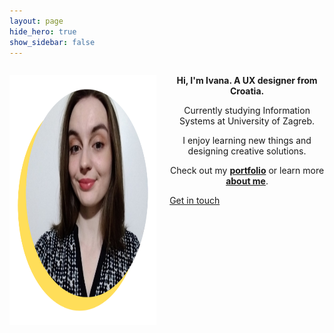 ```yaml
---
layout: page
hide_hero: true
show_sidebar: false
---
```

<html lang="en">
  <head>
    <meta charset="utf-8">
    <meta name="viewport" content="width=device-width, initial-scale=1">
    <title>Ivana Žemberi</title>
    <script src="https://unpkg.com/@lottiefiles/lottie-player@latest/dist/lottie-player.js"></script>
  </head>
  <body>
    <div class="columns is-centered is-vcentered">
      <div class="column">
        <p align="center"><img src="images/autor.png" alt="Ivana Žemberi" image is-square height="400" width="400"></p>
      </div>
      <div class="column">
        <p align="center">
            <lottie-player src="https://assets8.lottiefiles.com/packages/lf20_jdgp5o5z.json" background="transparent"  speed="1"  style="width: 70px; height: 70px;" loop autoplay></lottie-player>
        </p>
        <div class="is-size-4 block"> 
            <p align="center"><strong>Hi, I'm Ivana. A UX designer from Croatia.</strong></p>
        </div> 
        <div class="is-size-5 block">
        <p align="center">
        Currently studying Information Systems at University of Zagreb. 
        </p>
        <p align="center">
        I enjoy learning new things and designing creative solutions.
        </p>
        <p align="center">
        Check out my <a href="/portfolio"><strong>portfolio</strong></a> or learn more 
        <a href="/about-me"><strong>about me</strong></a>.
        </p>
        </div>
        <div class="has-text-centered">
          <a href="mailto:ivana@zemberi.me" class="button is-warning is-medium is-focused">
            <span>Get in touch</span>
          </a>
        </div>
      </div>
    </div>
  </body>
</html>